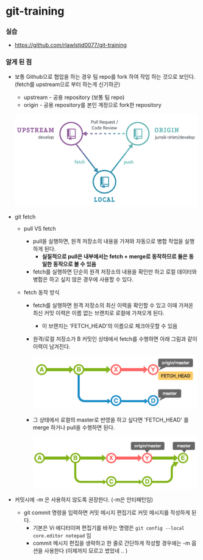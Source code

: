 # git-training

### 실습

- https://github.com/rlawlstjd0077/git-training

### 알게 된 점

- 보통 Github으로 협업을 하는 경우 팀 repo를 fork 하여 작업 하는 것으로 보인다. (fetch를 upstream으로 부터 하는게 신기하군)

  - upstream - 공용 repository (보통 팀 repo)
  - origin - 공용 repository를 본인 계정으로 fork한 repository

  ![1](./img/git-training-1.png)

- git fetch

  - pull VS fetch

    - pull을 실행하면, 원격 저장소의 내용을 가져와 자동으로 병합 작업을 실행하게 된다.
      - **실질적으로 pull은 내부에서는 fetch + merge로 동작하므로 둘은 동일한 동작으로 볼 수 있음**
    - fetch를 실행하면 단순히 원격 저장소의 내용을 확인만 하고 로컬 데이터와 병합은 하고 싶지 않은 경우에 사용할 수 있다.

  - fetch 동작 방식

    - fetch를 실행하면 원격 저장소의 최신 이력을 확인할 수 있고 이때 가져온 최신 커밋 이력은 이름 없는 브랜치로 로컬에 가져오게 된다.

      - 이 브랜치는 'FETCH_HEAD'의 이름으로 체크아웃할 수 있음

    - 원격/로컬 저장소가 B 커밋인 상태에서 fetch를 수행하면 아래 그림과 같이 이력이 남겨진다.

      ![1](./img/git-training-2.png)

    - 그 상태에서 로컬의 master로 반영을 하고 싶다면 'FETCH_HEAD' 를 merge 하거나 pull을 수행하면 된다.

      ![3](./img/git-training-3.png)

- 커밋시에 -m 은 사용하지 않도록 권장한다. (-m은 안티패턴임)

  - git commit 명령을 입력하면 커밋 메시지 편집기로 커밋 메시지를 작성하게 된다.
    - 기본은 Vi 에디터이며 편집기를 바꾸는 명령은 `git config --local core.editor notepad` 임
    - commit 메시지 편집을 생략하고 한 줄로 간단하게 작성할 경우에는 -m 옵션을 사용한다 (이제까지 모르고 썼었네 .. )